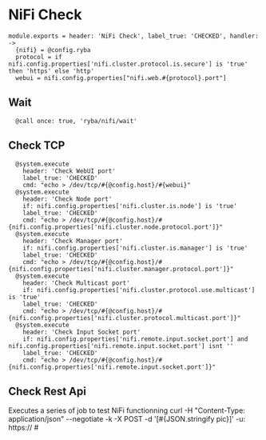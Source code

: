 
# NiFi Check

    module.exports = header: 'NiFi Check', label_true: 'CHECKED', handler: ->
      {nifi} = @config.ryba
      protocol = if nifi.config.properties['nifi.cluster.protocol.is.secure'] is 'true' then 'https' else 'http'
      webui = nifi.config.properties["nifi.web.#{protocol}.port"]

## Wait

      @call once: true, 'ryba/nifi/wait'

## Check TCP

      @system.execute
        header: 'Check WebUI port'
        label_true: 'CHECKED'
        cmd: "echo > /dev/tcp/#{@config.host}/#{webui}"
      @system.execute
        header: 'Check Node port'
        if: nifi.config.properties['nifi.cluster.is.node'] is 'true'
        label_true: 'CHECKED'
        cmd: "echo > /dev/tcp/#{@config.host}/#{nifi.config.properties['nifi.cluster.node.protocol.port']}"
      @system.execute
        header: 'Check Manager port'
        if: nifi.config.properties['nifi.cluster.is.manager'] is 'true'
        label_true: 'CHECKED'
        cmd: "echo > /dev/tcp/#{@config.host}/#{nifi.config.properties['nifi.cluster.manager.protocol.port']}"
      @system.execute
        header: 'Check Multicast port'
        if: nifi.config.properties['nifi.cluster.protocol.use.multicast'] is 'true'
        label_true: 'CHECKED'
        cmd: "echo > /dev/tcp/#{@config.host}/#{nifi.config.properties['nifi.cluster.protocol.multicast.port']}"
      @system.execute
        header: 'Check Input Socket port'
        if: nifi.config.properties['nifi.remote.input.socket.port'] and nifi.config.properties['nifi.remote.input.socket.port'] isnt ''
        label_true: 'CHECKED'
        cmd: "echo > /dev/tcp/#{@config.host}/#{nifi.config.properties['nifi.remote.input.socket.port']}"

## Check Rest Api
Executes a series of job to test NiFi functionning
curl -H "Content-Type: application/json" --negotiate -k  -X POST -d '[#{JSON.stringify pic}]' -u: https://
      #
